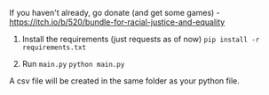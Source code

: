 If you haven't already, go donate (and get some games) - 
https://itch.io/b/520/bundle-for-racial-justice-and-equality

1. Install the requirements (just requests as of now)
`pip install -r requirements.txt`

2. Run `main.py`
`python main.py`

A csv file will be created in the same folder as your python file.
